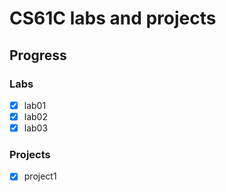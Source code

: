 # CS61C labs and projects

## Progress
### Labs
- [x] lab01
- [x] lab02
- [x] lab03

### Projects
- [x] project1


